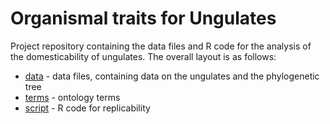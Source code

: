 # Organismal traits for Ungulates

Project repository containing the data files and R code for the analysis of the domesticability of ungulates. The overall layout is as follows:

- [data](data) - data files, containing data on the ungulates and the phylogenetic tree
- [terms](terms) - ontology terms
- [script](script) - R code for replicability
